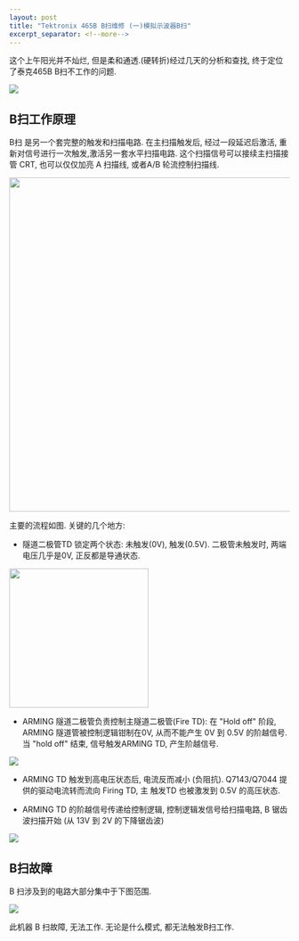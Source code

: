 ```yaml
---
layout: post
title: "Tektronix 465B B扫维修 (一)模拟示波器B扫"
excerpt_separator: <!--more-->
---
```


这个上午阳光并不灿烂, 但是柔和通透.(硬转折)经过几天的分析和查找, 终于定位了泰克465B B扫不工作的问题.

<img src="{{site.baseurl}}/images/tek465b-bsweep-1.jpg" class="center" >

## B扫工作原理

<!--more-->

B扫 是另一个套完整的触发和扫描电路. 在主扫描触发后, 经过一段延迟后激活, 重新对信号进行一次触发,激活另一套水平扫描电路. 这个扫描信号可以接续主扫描接管 CRT, 也可以仅仅加亮 A 扫描线, 或者A/B 轮流控制扫描线.

<img src="{{site.baseurl}}/images/tek465b-bsweep-2.png" class="center" width="600">

主要的流程如图. 关键的几个地方:

* 隧道二极管TD 锁定两个状态: 未触发(0V), 触发(0.5V). 二极管未触发时, 两端电压几乎是0V, 正反都是导通状态.
<img src="{{site.baseurl}}/images/tek465b-bsweep-7.png" class="center"  width="250" >

* ARMING 隧道二极管负责控制主隧道二极管(Fire TD): 在 "Hold off" 阶段, ARMING 隧道管被控制逻辑钳制在0V, 从而不能产生 0V 到 0.5V 的阶越信号. 当 "hold off" 结束, 信号触发ARMING TD, 产生阶越信号. 

<img src="{{site.baseurl}}/images/tek465b-bsweep-5.png" class="center" >

* ARMING TD 触发到高电压状态后, 电流反而减小 (负阻抗). Q7143/Q7044 提供的驱动电流转而流向 Firing TD, 主 触发TD 也被激发到 0.5V 的高压状态. 

* ARMING TD 的阶越信号传递给控制逻辑, 控制逻辑发信号给扫描电路, B 锯齿波扫描开始 (从 13V 到 2V 的下降锯齿波)

<img src="{{site.baseurl}}/images/tek465b-bsweep-3.png" class="center" >

## B扫故障

B 扫涉及到的电路大部分集中于下图范围. 

<img src="{{site.baseurl}}/images/tek465b-bsweep-4.jpg" class="center" >

此机器 B 扫故障, 无法工作. 无论是什么模式, 都无法触发B扫工作. 
